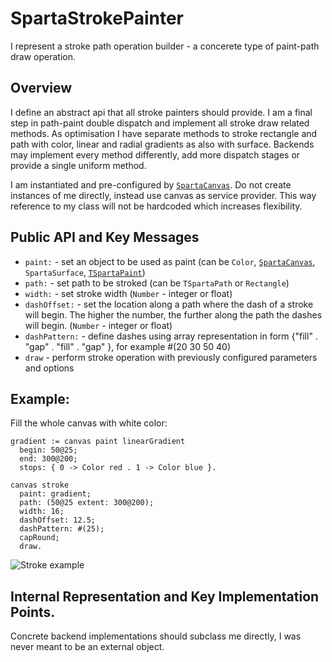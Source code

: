 # SpartaStrokePainter
I represent a stroke path operation builder - a concerete type of paint-path draw operation.

## Overview
I define an abstract api that all stroke painters should provide.
I am a final step in path-paint double dispatch and implement all stroke draw related methods.
As optimisation I have separate methods to stroke rectangle and path with color, linear and radial gradients as also with surface.
Backends may implement every method differently, add more dispatch stages or provide a single uniform method.

I am instantiated and pre-configured by [`SpartaCanvas`](../SpartaCanvas.class/README.md).
Do  not create instances of me directly, instead use canvas as service provider.
This way reference to my class will not be hardcoded which increases flexibility.

## Public API and Key Messages

- `paint:` - set an object to be used as paint (can be `Color`, [`SpartaCanvas`](../SpartaCanvas.class/README.md), `SpartaSurface`, [`TSpartaPaint`](../TSpartaPaint.trait/README.md))
- `path:` - set path to be stroked (can be `TSpartaPath` or `Rectangle`)
- `width:` - set stroke width (`Number` - integer or float)
- `dashOffset:` - set the location along a path where the dash of a stroke will begin. The higher the number, the further along the path the dashes will begin. (`Number` - integer or float)
- `dashPattern:` - define dashes using array representation in form {"fill" . "gap" . "fill" . "gap" }, for example #(20 30 50 40)
- `draw` - perform stroke operation with previously configured parameters and options

## Example: 

Fill the whole canvas with white color:
```smalltalk
gradient := canvas paint linearGradient
  begin: 50@25;
  end: 300@200;
  stops: { 0 -> Color red . 1 -> Color blue }.
	
canvas stroke
  paint: gradient;
  path: (50@25 extent: 300@200);
  width: 16;
  dashOffset: 12.5;
  dashPattern: #(25);
  capRound;
  draw.
```
![Stroke example](https://github.com/syrel/Sparta/blob/documentation/images/SpartaStrokePainter/01_stroke_dash_gradient.png)

## Internal Representation and Key Implementation Points.

Concrete backend implementations should subclass me directly, I was never meant to be an external object.
